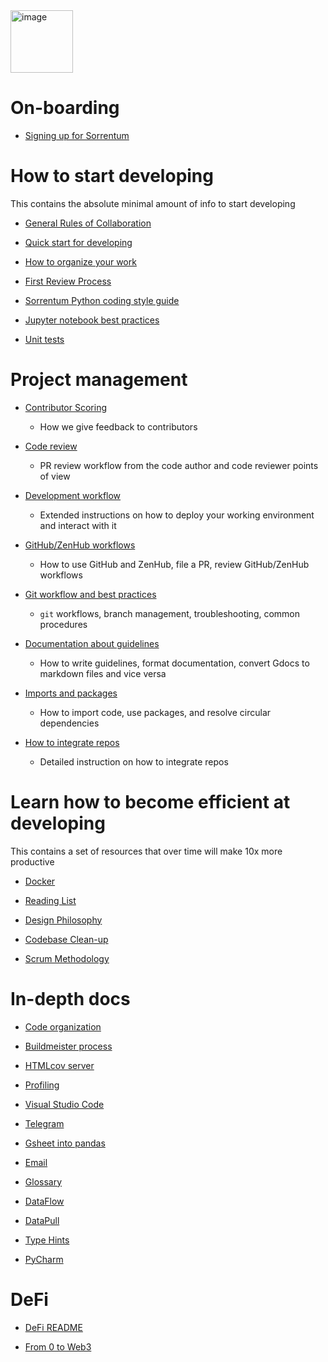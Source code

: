 <img width="100" alt="image" src="https://user-images.githubusercontent.com/33238329/216777823-851b28ed-7d7a-4b52-9d71-ab38d146edc3.png">

# On-boarding

- [Signing up for Sorrentum](/docs/onboarding/all.sign_up_for_sorrentum.how_to_guide.md)

# How to start developing

This contains the absolute minimal amount of info to start developing

- [General Rules of Collaboration](/docs/work_organization/all.team_collaboration.how_to_guide.md)

- [Quick start for developing](/docs/work_tools/all.sorrentum_development.how_to_guide.md)

- [How to organize your work](/docs/work_organization/all.organize_your_work.how_to_guide.md)

- [First Review Process](/docs/coding/all.submit_code_for_review.how_to_guide.md)

- [Sorrentum Python coding style guide](/docs/coding/all.coding_style.how_to_guide.md)

- [Jupyter notebook best practices](/docs/coding/all.jupyter_notebook.how_to_guide.md)

- [Unit tests](/docs/coding/all.unit_tests.how_to_guide.md)

# Project management

- [Contributor Scoring](/docs/work_organization/all.contributor_scoring.how_to_guide.md)

  - How we give feedback to contributors

- [Code review](/docs/coding/all.code_review.how_to_guide.md)

  - PR review workflow from the code author and code reviewer points of view

- [Development workflow](/docs/work_tools/all.development.how_to_guide.md)

  - Extended instructions on how to deploy your working environment and interact
    with it

- [GitHub/ZenHub workflows](/docs/work_organization/all.use_github_and_zenhub.how_to_guide.md)

  - How to use GitHub and ZenHub, file a PR, review GitHub/ZenHub workflows

- [Git workflow and best practices](/docs/work_tools/all.git.how_to_guide.md)

  - `git` workflows, branch management, troubleshooting, common procedures

- [Documentation about guidelines](/docs/documentation_meta/all.writing_docs.how_to_guide.md)
  - How to write guidelines, format documentation, convert Gdocs to markdown
    files and vice versa

- [Imports and packages](/docs/coding/all.imports_and_packages.how_to_guide.md)
  - How to import code, use packages, and resolve circular dependencies

- [How to integrate repos](/docs/coding/all.integrate_repos.how_to_guide.md)
  - Detailed instruction on how to integrate repos

# Learn how to become efficient at developing

This contains a set of resources that over time will make 10x more productive

- [Docker](/docs/work_tools/all.docker.how_to_guide.md)

- [Reading List](/docs/general_background/all.reading_list.reference.md)

- [Design Philosophy](/docs/coding/all.code_design.how_to_guide.md)

- [Codebase Clean-up](/docs/coding/all.clean_up_codebase_with_scripts.how_to_guide.md)

- [Scrum Methodology](/docs/work_organization/all.scrum.explanation.md)

# In-depth docs

- [Code organization](/docs/kaizenflow/all.amp_code_organization.reference.md)

- [Buildmeister process](/docs/work_organization/all.buildmeister.how_to_guide.md)

- [HTMLcov server](/docs/infra/ck.use_htmlcov_server.how_to_guide.md)

- [Profiling](/docs/coding/all.profiling.how_to_guide.md)

- [Visual Studio Code](/docs/work_tools/all.visual_studio_code.how_to_guide.md)

- [Telegram](/docs/onboarding/all.communicate_in_telegram.how_to_guide.md)

- [Gsheet into pandas](/docs/coding/all.gsheet_into_pandas.how_to_guide.md)

- [Email](/docs/onboarding/all.organize_email.how_to_guide.md)

- [Glossary](/docs/general_background/all.glossary.reference.md)

- [DataFlow](/docs/dataflow/ck.dataflow.explanation.md)

- [DataPull](/docs/datapull/ck.datapull.explanation.md)

- [Type Hints](/docs/coding/all.type_hints.how_to_guide.md)

- [PyCharm](/docs/work_tools/all.pycharm.how_to_guide.md)

# DeFi

- [DeFi README](/defi/README.md)

- [From 0 to Web3](/defi/From_0_to_Web3.md)
